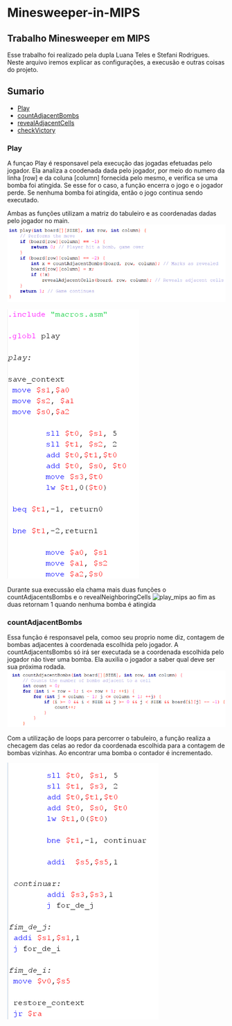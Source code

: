 # Minesweeper-in-MIPS
## Trabalho Minesweeper em MIPS
 Esse trabalho foi realizado pela dupla Luana Teles e Stefani Rodrigues. Neste arquivo iremos explicar as configurações, a execusão e outras coisas do projeto.
 
## Sumario
- [Play](#Play)
- [countAdjacentBombs](#countAdjacentBombs)
- [revealAdjacentCells](#revealAdjacentCells)
- [checkVictory](#checkVictory)

### Play
A funçao Play é responsavel pela execução das jogadas efetuadas pelo jogador. Ela analiza a coodenada dada pelo jogador, por meio do numero da linha [row] e da coluna [column] fornecida pelo mesmo, e verifica se uma bomba foi atingida. Se esse for o caso, a função encerra o jogo e o jogador perde. Se nenhuma bomba foi atingida, então o jogo continua sendo executado.

Ambas as funções utilizam a matriz do tabuleiro e as coordenadas dadas pelo jogador no main.
![playc](fotos/playc.png)

![playmips](fotos/playmips.png)

Durante sua execussão ela chama mais duas funções o countAdjacentsBombs e o revealNeighboringCells 
![play_mips](fotos/play_mips)
ao fim as duas retornam 1 quando nenhuma bomba é atingida

### countAdjacentBombs
Essa função é responsavel pela, comoo seu proprio nome diz, contagem de bombas adjacentes à coordenada escolhida pelo jogador. A countAdjacentsBombs só irá ser executada se a coordenada escolhida pelo jogador não tiver uma bomba. Ela auxilia o jogador a saber qual deve ser sua próxima rodada.
![countc](fotos/countc.png)

Com a utilização de loops para percorrer o tabuleiro, a função realiza a checagem das celas ao redor da coordenada escolhida para a contagem de bombas vizinhas. Ao encontrar uma bomba o contador é incrementado.

![count_mips](fotos/count_mips.png)
